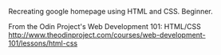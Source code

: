Recreating google homepage using HTML and CSS.
Beginner.

From the Odin Project's Web Development 101: HTML/CSS
http://www.theodinproject.com/courses/web-development-101/lessons/html-css
